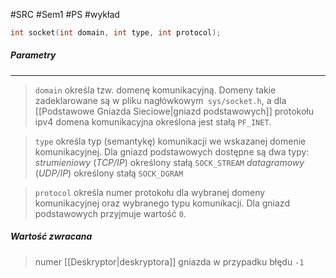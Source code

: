 #SRC #Sem1 #PS #wykład 


``` c
int socket(int domain, int type, int protocol);
```

##### Parametry
---
> `domain` 
> 	określa tzw. domenę komunikacyjną. Domeny takie zadeklarowane są w pliku nagłówkowym` sys/socket.h`, a dla [[Podstawowe Gniazda Sieciowe|gniazd podstawowych]] protokołu ipv4 domena komunikacyjna określona jest stałą `PF_INET`.

>`type`
>	określa typ (semantykę) komunikacji we wskazanej domenie komunikacyjnej. Dla gniazd podstawowych dostępne są dwa typy:
>		_strumieniowy_ (_TCP/IP_) określony stałą `SOCK_STREAM`
>		_datagramowy_ (_UDP/IP_) określony stałą `SOCK_DGRAM`

>`protocol`
>	określa numer protokołu dla wybranej domeny komunikacyjnej oraz wybranego typu komunikacji. Dla gniazd podstawowych przyjmuje wartość `0`.

##### Wartość zwracana
>	numer [[Deskryptor|deskryptora]] gniazda
>	w przypadku błędu `-1`